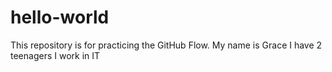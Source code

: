 # hello-world
This repository is for practicing the GitHub Flow.
My name is Grace
I have 2 teenagers
I work in IT

